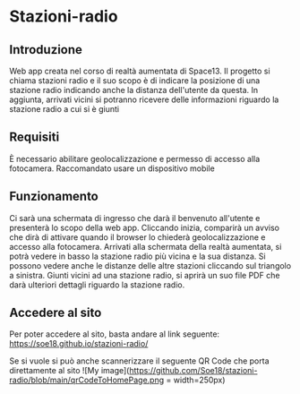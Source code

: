 # Stazioni-radio
## Introduzione
Web app creata nel corso di realtà aumentata di Space13. Il progetto si chiama stazioni radio e il suo scopo è di indicare la posizione di una stazione radio indicando anche la distanza dell'utente da questa. In aggiunta, arrivati vicini si potranno ricevere delle informazioni riguardo la stazione radio a cui si è giunti
## Requisiti
È necessario abilitare geolocalizzazione e permesso di accesso alla fotocamera. Raccomandato usare un dispositivo mobile
## Funzionamento
Ci sarà una schermata di ingresso che darà il benvenuto all'utente e presenterà lo scopo della web app. Cliccando inizia, comparirà un avviso che dirà di attivare quando il browser lo chiederà geolocalizzazione e accesso alla fotocamera. Arrivati alla schermata della realtà aumentata, si potrà vedere in basso la stazione radio più vicina e la sua distanza. Si possono vedere anche le distanze delle altre stazioni cliccando sul triangolo a sinistra. Giunti vicini ad una stazione radio, si aprirà un suo file PDF che darà ulteriori dettagli riguardo la stazione radio.
## Accedere al sito
Per poter accedere al sito, basta andare al link seguente: https://soe18.github.io/stazioni-radio/

Se si vuole si può anche scannerizzare il seguente QR Code che porta direttamente al sito
![My image](https://github.com/Soe18/stazioni-radio/blob/main/qrCodeToHomePage.png = width=250px)
